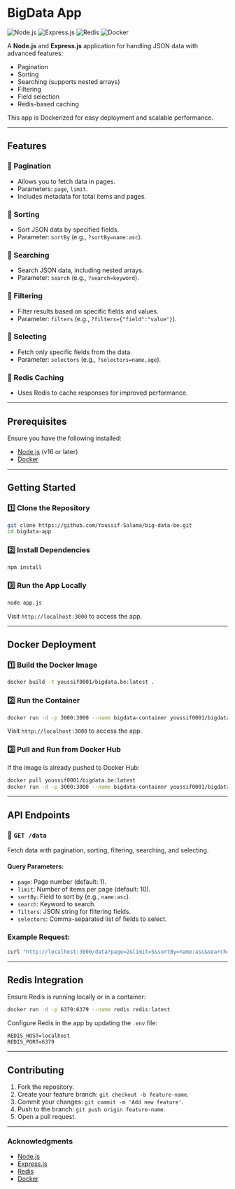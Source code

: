 # BigData App

![Node.js](https://img.shields.io/badge/Node.js-v16-green?style=for-the-badge&logo=node.js)
![Express.js](https://img.shields.io/badge/Express.js-v4-lightgrey?style=for-the-badge&logo=express)
![Redis](https://img.shields.io/badge/Redis-v6-red?style=for-the-badge&logo=redis)
![Docker](https://img.shields.io/badge/Docker-v20-blue?style=for-the-badge&logo=docker)

A **Node.js** and **Express.js** application for handling JSON data with advanced features:

- Pagination
- Sorting
- Searching (supports nested arrays)
- Filtering
- Field selection
- Redis-based caching

This app is Dockerized for easy deployment and scalable performance.

---

## Features

### 🔹 Pagination
- Allows you to fetch data in pages.
- Parameters: `page`, `limit`.
- Includes metadata for total items and pages.

### 🔹 Sorting
- Sort JSON data by specified fields.
- Parameter: `sortBy` (e.g., `?sortBy=name:asc`).

### 🔹 Searching
- Search JSON data, including nested arrays.
- Parameter: `search` (e.g., `?search=keyword`).

### 🔹 Filtering
- Filter results based on specific fields and values.
- Parameter: `filters` (e.g., `?filters={"field":"value"}`).

### 🔹 Selecting
- Fetch only specific fields from the data.
- Parameter: `selectors` (e.g., `?selectors=name,age`).

### 🔹 Redis Caching
- Uses Redis to cache responses for improved performance.

---

## Prerequisites

Ensure you have the following installed:

- [Node.js](https://nodejs.org/) (v16 or later)
- [Docker](https://www.docker.com/)

---

## Getting Started

### 1️⃣ Clone the Repository

```bash
git clone https://github.com/Youssif-Salama/big-data-be.git
cd bigdata-app
```

### 2️⃣ Install Dependencies

```bash
npm install
```

### 3️⃣ Run the App Locally

```bash
node app.js
```

Visit `http://localhost:3000` to access the app.

---

## Docker Deployment

### 1️⃣ Build the Docker Image

```bash
docker build -t youssif0001/bigdata.be:latest .
```

### 2️⃣ Run the Container

```bash
docker run -d -p 3000:3000 --name bigdata-container youssif0001/bigdata.be:latest
```

Visit `http://localhost:3000` to access the app.

### 3️⃣ Pull and Run from Docker Hub

If the image is already pushed to Docker Hub:

```bash
docker pull youssif0001/bigdata.be:latest
docker run -d -p 3000:3000 --name bigdata-container youssif0001/bigdata.be:latest
```

---

## API Endpoints

### 🔹 `GET /data`
Fetch data with pagination, sorting, filtering, searching, and selecting.

#### Query Parameters:
- `page`: Page number (default: 1).
- `limit`: Number of items per page (default: 10).
- `sortBy`: Field to sort by (e.g., `name:asc`).
- `search`: Keyword to search.
- `filters`: JSON string for filtering fields.
- `selectors`: Comma-separated list of fields to select.

### Example Request:

```bash
curl "http://localhost:3000/data?page=2&limit=5&sortBy=name:asc&search=John&filters={\"age\":25}&selectors=name,age"
```

---

## Redis Integration

Ensure Redis is running locally or in a container:

```bash
docker run -d -p 6379:6379 --name redis redis:latest
```

Configure Redis in the app by updating the `.env` file:

```env
REDIS_HOST=localhost
REDIS_PORT=6379
```

---

## Contributing

1. Fork the repository.
2. Create your feature branch: `git checkout -b feature-name`.
3. Commit your changes: `git commit -m 'Add new feature'`.
4. Push to the branch: `git push origin feature-name`.
5. Open a pull request.

---


### Acknowledgments

- [Node.js](https://nodejs.org/)
- [Express.js](https://expressjs.com/)
- [Redis](https://redis.io/)
- [Docker](https://www.docker.com/)
